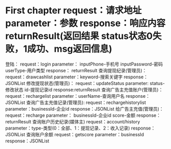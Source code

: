 # First chapter  request：请求地址 parameter：参数  response：响应内容  returnResult(返回结果 status状态0失败，1成功、msg返回信息)
登陆：
      request：login
      parameter： 
            inputPhone-手机号
            inputPassword-密码
            userType-用户类型
      response：
            returnResult
查询提现纪录(管理员)：
      request：drawcashlist
      parameter：keyword-搜索关键字
      response：JSONList
修改提现状态(管理员)：
      request：updateStatus
      parameter:
            status-修改状态
            id-提现记录id
      response:returnResult
查询广告主充值账户(管理员)：
      request：rechargelist
      parameter：userName-查询用户名
      response：JSONList
查询广告主充值记录(管理员):
      request：rechargehistorylist
      parameter：businessId-企业id
      response：JSONList
给广告主充值(管理员)：
      request：recharge
      parameter：
            businessId-企业id
            score-金额
      response：returnResult
查询账户历史纪录(媒体主)
      request：account/history
      parameter：type-类型(0：全部、1：提现记录、2：收入记录)
      response：JSONList
查询账户余额
      request：getscore
      parameter：businessId
      response：JSONList
